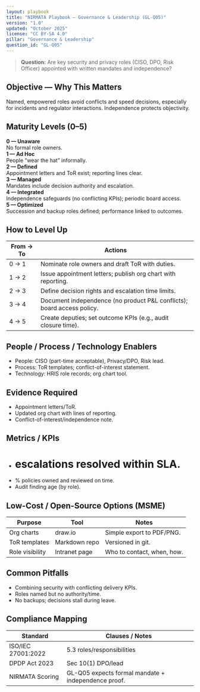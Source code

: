 ```yaml
---
layout: playbook
title: "NIRMATA Playbook — Governance & Leadership (GL-Q05)"
version: "1.0"
updated: "October 2025"
license: "CC BY-SA 4.0"
pillar: "Governance & Leadership"
question_id: "GL-Q05"
---
```


> **Question:** Are key security and privacy roles (CISO, DPO, Risk Officer) appointed with written mandates and independence?

## Objective — Why This Matters
Named, empowered roles avoid conflicts and speed decisions, especially for incidents and regulator interactions. Independence protects objectivity.

## Maturity Levels (0–5)
<div class="levels-grid">
  <div class="level level-0"><strong>0 — Unaware</strong><br>No formal role owners.</div>
  <div class="level level-1"><strong>1 — Ad Hoc</strong><br>People “wear the hat” informally.</div>
  <div class="level level-2"><strong>2 — Defined</strong><br>Appointment letters and ToR exist; reporting lines clear.</div>
  <div class="level level-3"><strong>3 — Managed</strong><br>Mandates include decision authority and escalation.</div>
  <div class="level level-4"><strong>4 — Integrated</strong><br>Independence safeguards (no conflicting KPIs); periodic board access.</div>
  <div class="level level-5"><strong>5 — Optimized</strong><br>Succession and backup roles defined; performance linked to outcomes.</div>
</div>

## How to Level Up
| From → To | Actions |
|---|---|
| 0 → 1 | Nominate role owners and draft ToR with duties. |
| 1 → 2 | Issue appointment letters; publish org chart with reporting. |
| 2 → 3 | Define decision rights and escalation time limits. |
| 3 → 4 | Document independence (no product P&L conflicts); board access policy. |
| 4 → 5 | Create deputies; set outcome KPIs (e.g., audit closure time). |

## People / Process / Technology Enablers
- People: CISO (part-time acceptable), Privacy/DPO, Risk lead.
- Process: ToR templates; conflict-of-interest statement.
- Technology: HRIS role records; org chart tool.

## Evidence Required
- Appointment letters/ToR.
- Updated org chart with lines of reporting.
- Conflict-of-interest/independence note.

## Metrics / KPIs
- # escalations resolved within SLA.
- % policies owned and reviewed on time.
- Audit finding age (by role).

## Low-Cost / Open-Source Options (MSME)
| Purpose | Tool | Notes |
|---|---|---|
| Org charts | draw.io | Simple export to PDF/PNG. |
| ToR templates | Markdown repo | Versioned in git. |
| Role visibility | Intranet page | Who to contact, when, how. |

## Common Pitfalls
- Combining security with conflicting delivery KPIs.
- Roles named but no authority/time.
- No backups; decisions stall during leave.

## Compliance Mapping
| Standard | Clauses / Notes |
|---|---|
| ISO/IEC 27001:2022 | 5.3 roles/responsibilities |
| DPDP Act 2023 | Sec 10(1) DPO/lead |
| NIRMATA Scoring | GL-Q05 expects formal mandate + independence proof.

